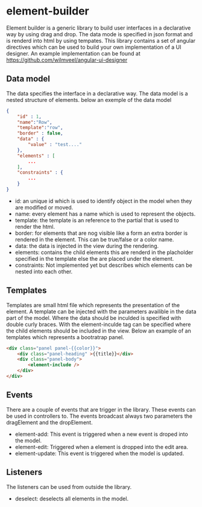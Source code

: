 element-builder
==================

Element builder is a generic library to build user interfaces in a declarative way by using drag and drop. The data mode is specified in json format and is renderd into html by using tempates. This library contains a set of angular directives which can be used to build your own implementation of a UI designer. An example implementation can be found at https://github.com/wilmveel/angular-ui-designer

Data model
------------------
The data specifies the interface in a declarative way. The data model is a nested structure of elements. below an exemple of the data model

```json
{
	"id" : 1,
	"name":"Row",
	"template":"row",
	"border" : false,
	"data" : {
		"value" : "test...."
	},
	"elements" : [
		...
	],
	"constraints" : {
		...
	}
}
```

- id: an unique id which is used to identify object in the model when they are modified or moved.
- name: every element has a name which is used to represent the objects.
- template: the template is an reference to the partial that is used to render the html.
- border: for elements that are nog visible like a form an extra border is rendered in the element. This can be true/false or a color name.
- data: the data is injected in the view during the rendering.
- elements: contains the child elements this are renderd in the placholder specified in the template else the are placed under the element.
- constraints: Not implemented yet but describes which elements can be nested into each other.

Templates
------------------
Templates are small html file which represents the presentation of the element. A template can be injected with the parameters availible in the data part of the model. Where the data should be inculded is specified with double curly braces. With the element-inculde tag can be specified where the child elements should be included in the view. Below an example of an templates which represents a bootratrap panel.

```html
<div class="panel panel-{{color}}">
	<div class="panel-heading" >{{title}}</div>
	<div class="panel-body">
		<element-include />
	</div>
</div>
```

Events
------------------
There are a couple of events that are trigger in the library. These events can be used in controllers to. The events broadcast always two parameters the dragElement and the dropElement.

- element-add: This event is triggered when a new event is droped into the model.
- element-edit: Triggered when a element is dropped into the edit area.
- element-update: This event is triggered when the model is updated.

Listeners
------------------
The listeners can be used from outside the library. 

- deselect: deselects all elements in the model.